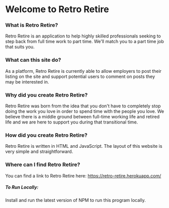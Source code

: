 <h1>Welcome to Retro Retire</h1>

<h3>What is Retro Retire?</h3>
Retro Retire is an application to help highly skilled professionals seeking to step back from full time work to part time. We'll match you to a part time job that suits you.

<h3>What can this site do?</h3>
As a platform, Retro Retire is currently able to allow employers to post their listing on the site and support potential users to comment on posts they may be interested in.

<h3>Why did you create Retro Retire?</h3>
Retro Retire was born from the idea that you don't have to completely stop doing the work you love in order to spend time with the people you love. We believe there is a middle ground between full-time working life and retired life and we are here to support you during that transitional time.

<h3>How did you create Retro Retire?</h3>
Retro Retire is written in HTML and JavaScript. The layout of this website is very simple and straightforward.

<h3>Where can I find Retro Retire?</h3>

You can find a link to Retro Retire here:
https://retro-retire.herokuapp.com/

<h5>To Run Locally:</h5>

Install and run the latest version of NPM to run this program locally.
